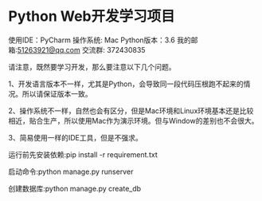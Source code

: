 # Python Web开发学习项目
使用IDE：PyCharm
操作系统: Mac
Python版本：3.6
我的邮箱:51263921@qq.com
交流群: 372430835

请注意，既然要学习开发，那么要注意以下几个问题。

1、开发语言版本不一样，尤其是Python，会导致同一段代码压根跑不起来的情况。所以请保证版本一致。

2、操作系统不一样，自然也会有区分，但是Mac环境和Linux环境基本还是比较相近，贴合生产，所以使用Mac作为演示环境。但与Window的差别也不会很大。

3、简易使用一样的IDE工具，但是不强求。

运行前先安装依赖:pip install -r requirement.txt 

启动命令:python manage.py runserver

创建数据库:python manage.py create_db
